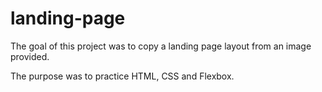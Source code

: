 # landing-page

The goal of this project was to copy a landing page layout from an image provided.

The purpose was to practice HTML, CSS and Flexbox.